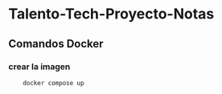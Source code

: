 # Talento-Tech-Proyecto-Notas

## Comandos Docker

### crear la imagen

```bash
    docker compose up
```
